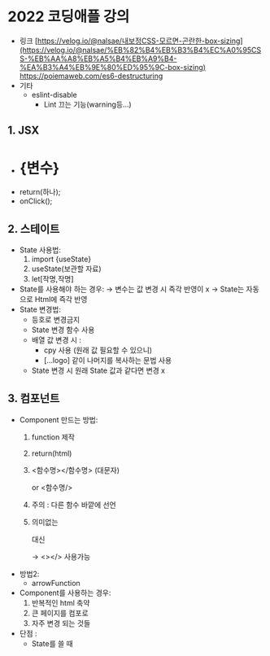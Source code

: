 # 2022 코딩애플 강의

- 링크
  [https://velog.io/@nalsae/내보정CSS-모르면-곤란한-box-sizing](https://velog.io/@nalsae/%EB%82%B4%EB%B3%B4%EC%A0%95CSS-%EB%AA%A8%EB%A5%B4%EB%A9%B4-%EA%B3%A4%EB%9E%80%ED%95%9C-box-sizing)
  https://poiemaweb.com/es6-destructuring
- 기타
  - eslint-disable
    - Lint 끄는 기능(warning등…)

## 1. JSX

- <h1>{변수}</h1>
- return(하나);
- onClick();

## 2. 스테이트

- State 사용법:
  1. import {useState}
  2. useState(보관할 자료)
  3. let[작명,작명]
- State를 사용해야 하는 경우:
  → 변수는 값 변경 시 즉각 반영이 x
  → State는 자동으로 Html에 즉각 반영
- State 변경법:
  - 등호로 변경금지
  - State 변경 함수 사용
  - 배열 값 변경 시 :
    - cpy 사용 (원래 값 필요할 수 있으니)
    - […logo] 같이 나머지를 복사하는 문법 사용
  - State 변경 시 원래 State 값과 같다면 변경 x

## 3. 컴포넌트

- Component 만드는 방법:
  1. function 제작
  2. return(html)
  3. <함수명></함수명> (대문자)

     or <함수명/>

  4. 주의 : 다른 함수 바깥에 선언
  5. 의미없는 <div> 대신

     → <></> 사용가능
- 방법2:
  - arrowFunction
- Component를 사용하는 경우:
  1. 반복적인 html 축약
  2. 큰 페이지를 컴포로
  3. 자주 변경 되는 것들
- 단점 :
  - State를 쓸 때

